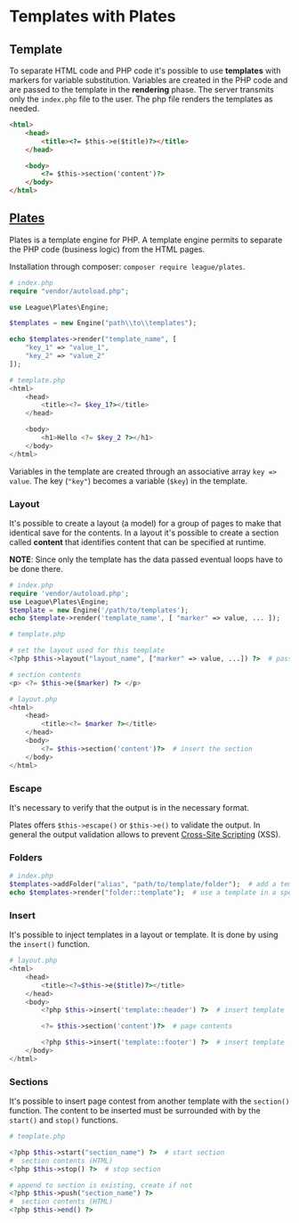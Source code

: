 # Templates with Plates

## Template

To separate HTML code and PHP code it's possible to use **templates** with markers for variable substitution.
Variables are created in the PHP code and are passed to the template in the **rendering** phase.
The server transmits only the `index.php` file to the user. The php file renders the templates as needed.

```html
<html>
    <head>
        <title><?= $this->e($title)?></title>
    </head>

    <body>
        <?= $this->section('content')?>
    </body>
</html>
```

## [Plates](https://platesphp.com/)

Plates is a template engine for PHP. A template engine permits to separate the PHP code (business logic) from the HTML pages.

Installation through composer: `composer require league/plates`.

```php
# index.php
require "vendor/autoload.php";

use League\Plates\Engine;

$templates = new Engine("path\\to\\templates");

echo $templates->render("template_name", [
    "key_1" => "value_1",
    "key_2" => "value_2"
]);
```

```php
# template.php
<html>
    <head>
        <title><?= $key_1?></title>
    </head>

    <body>
        <h1>Hello <?= $key_2 ?></h1>
    </body>
</html>
```

Variables in the template are created through an associative array `key => value`. The key (`"key"`) becomes a variable (`$key`) in the template.

### Layout

It's possible to create a layout (a model) for a group of pages to make that identical save for the contents.
In a layout it's possible to create a section called **content** that identifies content that can be specified at runtime.

**NOTE**: Since only the template has the data passed eventual loops have to be done there.

```php
# index.php
require 'vendor/autoload.php';
use League\Plates\Engine;
$template = new Engine('/path/to/templates');
echo $template->render('template_name', [ "marker" => value, ... ]);
```

```php
# template.php

# set the layout used for this template
<?php $this->layout("layout_name", ["marker" => value, ...]) ?>  # pass values to the layout

# section contents
<p> <?= $this->e($marker) ?> </p>
```

```php
# layout.php
<html>
    <head>
        <title><?= $marker ?></title>
    </head>
    <body>
        <?= $this->section('content')?>  # insert the section
    </body>
</html>
```

### Escape

It's necessary to verify that the output is in the necessary format.

Plates offers `$this->escape()` or `$this->e()` to validate the output.
In general the output validation allows to prevent [Cross-Site Scripting][owasp-xss] (XSS).

[owasp-xss]: https://owasp.org/www-community/attacks/xss/

### Folders

```php
# index.php
$templates->addFolder("alias", "path/to/template/folder");  # add a template folder
echo $templates->render("folder::template");  # use a template in a specific folder
```

### Insert

It's possible to inject templates in a layout or template. It is done by using the `insert()` function.

```php
# layout.php
<html>
    <head>
        <title><?=$this->e($title)?></title>
    </head>
    <body>
        <?php $this->insert('template::header') ?>  # insert template

        <?= $this->section('content')?>  # page contents

        <?php $this->insert('template::footer') ?>  # insert template
    </body>
</html>
```

### Sections

It's possible to insert page contest from another template with the `section()` function.
The content to be inserted must be surrounded with by the `start()` and `stop()` functions.

```php
# template.php

<?php $this->start("section_name") ?>  # start section
#  section contents (HTML)
<?php $this->stop() ?>  # stop section

# append to section is existing, create if not
<?php $this->push("section_name") ?>
#  section contents (HTML)
<?php $this->end() ?>
```
